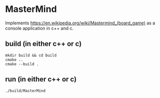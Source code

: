 # MasterMind

Implements https://en.wikipedia.org/wiki/Mastermind_(board_game) as a console application in c++ and c.

## build (in either c++ or c)

```
mkdir build && cd build
cmake ..
cmake --build .
```

## run (in either c++ or c)

```
./build/MasterMind
```
